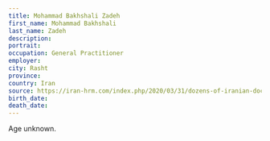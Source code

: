 ```yaml
---
title: Mohammad Bakhshali Zadeh
first_name: Mohammad Bakhshali
last_name: Zadeh
description: 
portrait: 
occupation: General Practitioner
employer: 
city: Rasht
province: 
country: Iran
source: https://iran-hrm.com/index.php/2020/03/31/dozens-of-iranian-doctors-died-during-irans-coronavirus-crisis/
birth_date: 
death_date: 
---
```


Age unknown.